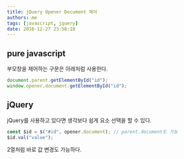 ```yaml
---
title: jQuery Opener Document 제어
authors: me
tags: [javascript, jquery]
date: 2016-12-27 23:58:18
---
```


## pure javascript

부모창을 제어하는 구문은 아래처럼 사용한다.

```javascript
document.parent.getElementById("id");
window.opener.document.getElementById("id");
```

## jQuery

jQuery를 사용하고 있다면 생각보다 쉽게 요소 선택을 할 수 있다.

```javascript
const $id = $("#id", opener.document); // parent.document도 가능
$id.val("value");
```

2열처럼 바로 값 변경도 가능하다.
